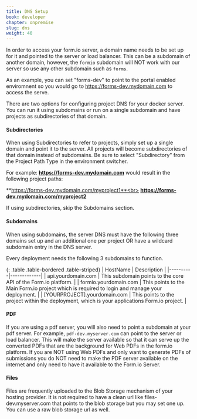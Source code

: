 ```yaml
---
title: DNS Setup
book: developer
chapter: onpremise
slug: dns
weight: 40
---
```

In order to access your form.io server, a domain name needs to be set up for it and pointed to the server or load balancer. This can be a subdomain of another domain, however, the ```formio``` subdomain will NOT work with our server so use any other subdomain such as ```forms```.

As an example, you can set "forms-dev" to point to the portal enabled enviromnent so you would go to https://forms-dev.mydomain.com to access the serve.

There are two options for configuring project DNS for your docker server. You can run it using subdomains or run on a single subdomain and have projects as subdirectories of that domain.
#### Subdirectories
When using Subdirectories to refer to projects, simply set up a single domain and point it to the server. All projects will become subdirectories of that domain instead of subdomains. Be sure to select "Subdirectory" from the Project Path Type in the environment switcher.

For example: **https://forms-dev.mydomain.com** would result in the following project paths:

**https://forms-dev.mydomain.com/myproject1**<br>
**https://forms-dev.mydomain.com/myproject2**

If using subdirectories, skip the Subdomains section.

#### Subdomains
When using subdomains, the server DNS must have the following three domains set up and an additional one per project OR have a wildcard subdomain entry in the DNS server.

Every deployment needs the following 3 subdomains to function.

{: .table .table-bordered .table-striped}
| HostName | Description |
|----------|-------------|
| api.yourdomain.com | This subdomain points to the core API of the Form.io platform. |
| formio.yourdomain.com | This points to the Main Form.io project which is required to login and manage your deployment. |
| [YOURPROJECT].yourdomain.com | This points to the project within the deployment, which is your applications Form.io project. |

#### PDF
If you are using a pdf server, you will also need to point a subdomain at your pdf server. For example, ```pdf-dev.myserver.com``` can point to the server or load balancer. This will make the server available so that it can serve up the converted PDFs that are the background for Web PDFs in the form.io platform. If you are NOT using Web PDFs and only want to generate PDFs of submissions you do NOT need to make the PDF server available on the internet and only need to have it available to the Form.io Server.

#### Files
Files are frequently uploaded to the Blob Storage mechanism of your hosting provider. It is not required to have a clean url like files-dev.myserver.com that points to the blob storage but you may set one up. You can use a raw blob storage url as well.
